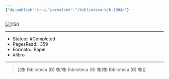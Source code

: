 ```yaml
---
{"dg-publish":true,"permalink":"/biblioteca-b/b-1984/"}
---
```


![|150](https://images.cdn2.buscalibre.com/fit-in/360x360/33/f9/33f911d9a7ba713874725a96c341733f.jpg)

---

- Status:: #Completed 
- PagesRead:: 359
- Formato:: Papel
- #libro 

---

> [[📚 Biblioteca (B) 📚/📚 Biblioteca (B) 📚\|📚 Biblioteca (B) 📚]]